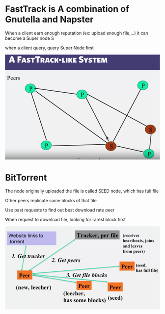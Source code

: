 # FastTrack is A combination of Gnutella and Napster

When a client earn enough reputation (ex: upload enough file,...) it can become a Super node S

when a client query, query Super Node first

![](20230215172827.png)  

# BitTorrent

The node originally uploaded the file is called SEED node, which has full file

Other peers replicate some blocks of that file

Use past requests to find out best download rate peer

When request to download file, looking for rarest block first

![](20230215173340.png)  